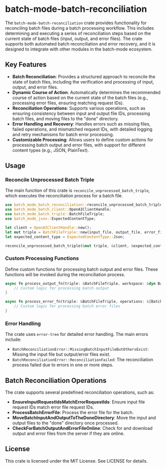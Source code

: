 # batch-mode-batch-reconciliation

The `batch-mode-batch-reconciliation` crate provides functionality for reconciling batch files during a batch processing workflow. This includes determining and executing a series of reconciliation steps based on the current state of batch files (input, output, and error files). The crate supports both automated batch reconciliation and error recovery, and it is designed to integrate with other modules in the batch-mode ecosystem.

## Key Features
- **Batch Reconciliation**: Provides a structured approach to reconcile the state of batch files, including the verification and processing of input, output, and error files.
- **Dynamic Course of Action**: Automatically determines the recommended course of action based on the current state of the batch files (e.g., processing error files, ensuring matching request IDs).
- **Reconciliation Operations**: Supports various operations, such as ensuring consistency between input and output file IDs, processing batch files, and moving files to the "done" directory.
- **Error Handling and Recovery**: Handles errors such as missing files, failed operations, and mismatched request IDs, with detailed logging and retry mechanisms for batch error processing.
- **Customizable Processing**: Allows users to define custom actions for processing batch output and error files, with support for different content types (e.g., JSON, PlainText).

## Usage

### Reconcile Unprocessed Batch Triple

The main function of this crate is `reconcile_unprocessed_batch_triple`, which executes the reconciliation process for a batch file.

```rust
use batch_mode_batch_reconciliation::reconcile_unprocessed_batch_triple;
use batch_mode_batch_client::OpenAIClientHandle;
use batch_mode_batch_triple::BatchFileTriple;
use batch_mode_json::ExpectedContentType;

let client = OpenAIClientHandle::new();
let mut triple = BatchFileTriple::new(input_file, output_file, error_file);
let expected_content_type = ExpectedContentType::Json;

reconcile_unprocessed_batch_triple(&mut triple, &client, &expected_content_type, process_output_fn, process_error_fn).await?;
```

### Custom Processing Functions

Define custom functions for processing batch output and error files. These functions will be invoked during the reconciliation process.

```rust
async fn process_output_fn(triple: &BatchFileTriple, workspace: &dyn BatchWorkspaceInterface, expected_content_type: &ExpectedContentType) {
    // Custom logic for processing batch output
}

async fn process_error_fn(triple: &BatchFileTriple, operations: &[BatchErrorFileProcessingOperation]) {
    // Custom logic for processing batch error files
}
```

### Error Handling

The crate uses `error-tree` for detailed error handling. The main errors include:
- `BatchReconciliationError::MissingBatchInputFileButOthersExist`: Missing the input file but output/error files exist.
- `BatchReconciliationError::ReconciliationFailed`: The reconciliation process failed due to errors in one or more steps.

## Batch Reconciliation Operations

The crate supports several predefined reconciliation operations, such as:
- **EnsureInputRequestIdsMatchErrorRequestIds**: Ensure input file request IDs match error file request IDs.
- **ProcessBatchErrorFile**: Process the error file for the batch.
- **MoveBatchInputAndOutputToTheDoneDirectory**: Move the input and output files to the "done" directory once processed.
- **CheckForBatchOutputAndErrorFileOnline**: Check for and download output and error files from the server if they are online.

## License
This crate is licensed under the MIT License. See LICENSE for details.
